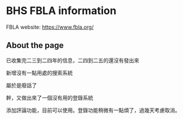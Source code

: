 # BHS FBLA information
FBLA website: https://www.fbla.org/

## About the page
已收集完二三到二四年的信息，二四到二五的還沒有發出來

新增沒有一點用處的搜索系統

屬於是廢話了

幹，又做出來了一個沒有用的登錄系統

添加評論功能，目前可以使用。登錄功能稍微有一點煩了，過幾天考慮取消。
